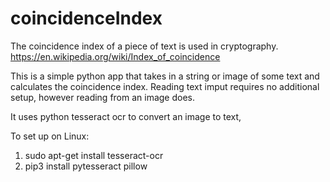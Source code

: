 # coincidenceIndex

The coincidence index of a piece of text is used in cryptography.
https://en.wikipedia.org/wiki/Index_of_coincidence

This is a simple python app that takes in a string or image of some text and calculates the coincidence index.
Reading text imput requires no additional setup, however reading from an image does.

It uses python tesseract ocr to convert an image to text,

To set up on Linux:
1) sudo apt-get install tesseract-ocr
2) pip3 install pytesseract pillow
